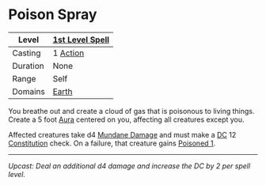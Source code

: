 # Poison Spray

| Level    | [1st Level Spell](1st%20Level%20Spells.md)                            |
| -------- | --------------------------------------------------------------------- |
| Casting  | 1 [Action](../../../../Game%20Procedures/Core%20Procedures/Action.md) |
| Duration | None                                                                  |
| Range    | Self                                                                  |
| Domains  | [Earth](../../Spell%20Domains/Earth.md)                               |

You breathe out and create a cloud of gas that is poisonous to living things. Create a 5 foot [Aura](../../Areas%20of%20Effect/Aura.md) centered on you, affecting all creatures except you.

Affected creatures take d4 [Mundane Damage](../../../../Game%20Procedures/Combat/Damage%20Types/Mundane%20Damage.md) and must make a [DC](../../../../Game%20Procedures/Core%20Procedures/DC.md) 12 [Constitution](../../../../Player%20Characters/The%20Ability%20Scores/Constitution.md) check. On a failure, that creature gains [Poisoned 1](../../../../Game%20Procedures/Conditions/Poisoned.md).

---
*Upcast: Deal an additional d4 damage and increase the DC by 2 per spell level.*
